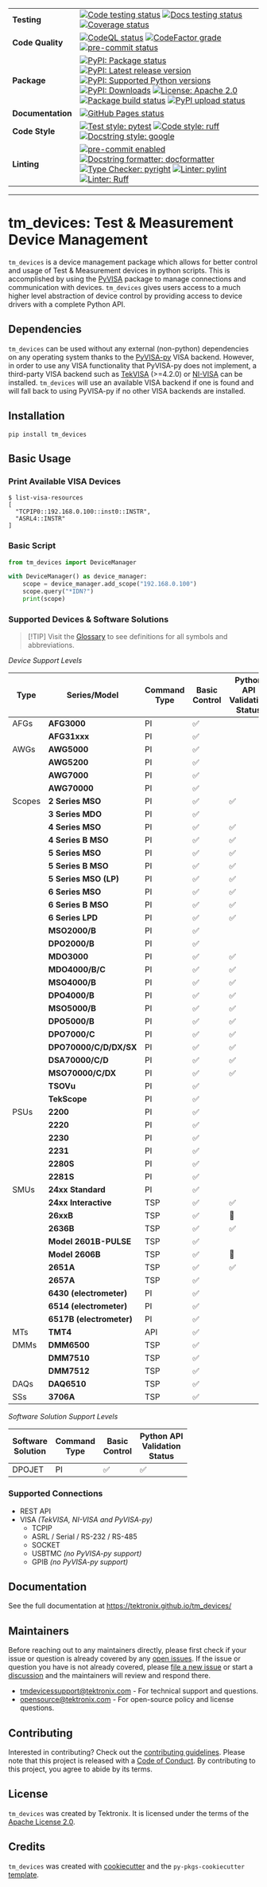 <div class="custom-badge-table">

|                   |                                                                                                                                                                                                                                                                                                                                                                                                                                                                                                                                                                                                                                                                                                                                                                                                                                                                                                                                                                                                                                       |
| ----------------- | ------------------------------------------------------------------------------------------------------------------------------------------------------------------------------------------------------------------------------------------------------------------------------------------------------------------------------------------------------------------------------------------------------------------------------------------------------------------------------------------------------------------------------------------------------------------------------------------------------------------------------------------------------------------------------------------------------------------------------------------------------------------------------------------------------------------------------------------------------------------------------------------------------------------------------------------------------------------------------------------------------------------------------------- |
| **Testing**       | [![Code testing status](https://github.com/tektronix/tm_devices/actions/workflows/test-code.yml/badge.svg?branch=main)](https://github.com/tektronix/tm_devices/actions/workflows/test-code.yml) [![Docs testing status](https://github.com/tektronix/tm_devices/actions/workflows/test-docs.yml/badge.svg?branch=main)](https://github.com/tektronix/tm_devices/actions/workflows/test-docs.yml) [![Coverage status](https://codecov.io/gh/tektronix/tm_devices/branch/main/graph/badge.svg)](https://codecov.io/gh/tektronix/tm_devices)                                                                                                                                                                                                                                                                                                                                                                                                                                                                                            |
| **Code Quality**  | [![CodeQL status](https://github.com/tektronix/tm_devices/actions/workflows/codeql-analysis.yml/badge.svg?branch=main)](https://github.com/tektronix/tm_devices/actions/workflows/codeql-analysis.yml) [![CodeFactor grade](https://www.codefactor.io/repository/github/tektronix/tm_devices/badge)](https://www.codefactor.io/repository/github/tektronix/tm_devices) [![pre-commit status](https://results.pre-commit.ci/badge/github/tektronix/tm_devices/main.svg)](https://results.pre-commit.ci/latest/github/tektronix/tm_devices/main)                                                                                                                                                                                                                                                                                                                                                                                                                                                                                        |
| **Package**       | [![PyPI: Package status](https://img.shields.io/pypi/status/tm_devices?logo=pypi)](https://pypi.org/project/tm_devices/) [![PyPI: Latest release version](https://img.shields.io/pypi/v/tm_devices?logo=pypi)](https://pypi.org/project/tm_devices/) [![PyPI: Supported Python versions](https://img.shields.io/pypi/pyversions/tm_devices?logo=python)](https://pypi.org/project/tm_devices/) [![PyPI: Downloads](https://pepy.tech/badge/tm-devices)](https://pepy.tech/project/tm_devices) [![License: Apache 2.0](https://img.shields.io/pypi/l/tm_devices)](https://tinyurl.com/tek-tm-devices/LICENSE.md) [![Package build status](https://github.com/tektronix/tm_devices/actions/workflows/package-build.yml/badge.svg?branch=main)](https://github.com/tektronix/tm_devices/actions/workflows/package-build.yml) [![PyPI upload status](https://github.com/tektronix/tm_devices/actions/workflows/package-release.yml/badge.svg?branch=main)](https://github.com/tektronix/tm_devices/actions/workflows/package-release.yml) |
| **Documentation** | [![GitHub Pages status](https://github.com/tektronix/tm_devices/actions/workflows/deploy-documentation.yml/badge.svg?branch=main)](https://github.com/tektronix/tm_devices/actions/workflows/deploy-documentation.yml)                                                                                                                                                                                                                                                                                                                                                                                                                                                                                                                                                                                                                                                                                                                                                                                                                |
| **Code Style**    | [![Test style: pytest](https://img.shields.io/badge/test%20style-pytest-blue)](https://github.com/pytest-dev/pytest) [![Code style: ruff](https://img.shields.io/badge/code%20style-ruff-black)](https://docs.astral.sh/ruff/formatter/) [![Docstring style: google](https://img.shields.io/badge/docstring%20style-google-tan)](https://google.github.io/styleguide/pyguide.html)                                                                                                                                                                                                                                                                                                                                                                                                                                                                                                                                                                                                                                                    |
| **Linting**       | [![pre-commit enabled](https://img.shields.io/badge/pre--commit-enabled-brightgreen?logo=pre-commit)](https://github.com/pre-commit/pre-commit) [![Docstring formatter: docformatter](https://img.shields.io/badge/docstring%20formatter-docformatter-tan)](https://github.com/PyCQA/docformatter) [![Type Checker: pyright](https://img.shields.io/badge/type%20checker-pyright-yellowgreen)](https://github.com/RobertCraigie/pyright-python) [![Linter: pylint](https://img.shields.io/badge/linter-pylint-purple)](https://github.com/pylint-dev/pylint) [![Linter: Ruff](https://img.shields.io/badge/linter-ruff-purple)](https://github.com/charliermarsh/ruff)                                                                                                                                                                                                                                                                                                                                                                |

</div>

______________________________________________________________________

# tm_devices: Test & Measurement Device Management

`tm_devices` is a device management package which allows for better
control and usage of Test & Measurement devices in python scripts. This
is accomplished by using the
[PyVISA](https://pyvisa.readthedocs.io/en/latest/) package to manage
connections and communication with devices. `tm_devices` gives users
access to a much higher level abstraction of device control by providing
access to device drivers with a complete Python API.

## Dependencies

`tm_devices` can be used without any external (non-python) dependencies
on any operating system thanks to the
[PyVISA-py](https://pyvisa.readthedocs.io/projects/pyvisa-py/en/latest/)
VISA backend. However, in order to use any VISA functionality that
PyVISA-py does not implement, a third-party VISA backend such as
[TekVISA](https://www.tek.com/en/search?keywords=tekvisa&facets=_templatename%3dsoftware%26parsedsoftwaretype%3dDriver&sort=)
(>=4.2.0) or
[NI-VISA](https://www.ni.com/en-us/support/downloads/drivers/download.ni-visa.html)
can be installed. `tm_devices` will use an available VISA backend if one
is found and will fall back to using PyVISA-py if no other VISA backends
are installed.

## Installation

```shell
pip install tm_devices
```

## Basic Usage

### Print Available VISA Devices

```console
$ list-visa-resources
[
  "TCPIP0::192.168.0.100::inst0::INSTR",
  "ASRL4::INSTR"
]
```

### Basic Script

```python
from tm_devices import DeviceManager

with DeviceManager() as device_manager:
    scope = device_manager.add_scope("192.168.0.100")
    scope.query("*IDN?")
    print(scope)
```

### Supported Devices & Software Solutions

> \[!TIP\]
> Visit the [Glossary](https://tinyurl.com/tek-tm-devices/docs/glossary.md) to see definitions for all symbols and abbreviations.

<div class="custom-table-center-cells device-support-table">

<div class="custom-table-title">

_Device Support Levels_

</div>

| Type   | Series/Model             | Command<br>Type | Basic<br>Control | Python API<br>Validation<br>Status |
| ------ | ------------------------ | --------------- | ---------------- | ---------------------------------- |
| AFGs   | **AFG3000**              | PI              | ✅                |                                    |
|        | **AFG31xxx**             | PI              | ✅                |                                    |
| AWGs   | **AWG5000**              | PI              | ✅                |                                    |
|        | **AWG5200**              | PI              | ✅                |                                    |
|        | **AWG7000**              | PI              | ✅                |                                    |
|        | **AWG70000**             | PI              | ✅                |                                    |
| Scopes | **2 Series MSO**         | PI              | ✅                | ✅                                  |
|        | **3 Series MDO**         | PI              | ✅                |                                    |
|        | **4 Series MSO**         | PI              | ✅                | ✅                                  |
|        | **4 Series B MSO**       | PI              | ✅                | ✅                                  |
|        | **5 Series MSO**         | PI              | ✅                | ✅                                  |
|        | **5 Series B MSO**       | PI              | ✅                | ✅                                  |
|        | **5 Series MSO (LP)**    | PI              | ✅                | ✅                                  |
|        | **6 Series MSO**         | PI              | ✅                | ✅                                  |
|        | **6 Series B MSO**       | PI              | ✅                | ✅                                  |
|        | **6 Series LPD**         | PI              | ✅                | ✅                                  |
|        | **MSO2000/B**            | PI              | ✅                |                                    |
|        | **DPO2000/B**            | PI              | ✅                |                                    |
|        | **MDO3000**              | PI              | ✅                | ✅                                  |
|        | **MDO4000/B/C**          | PI              | ✅                | ✅                                  |
|        | **MSO4000/B**            | PI              | ✅                | ✅                                  |
|        | **DPO4000/B**            | PI              | ✅                | ✅                                  |
|        | **MSO5000/B**            | PI              | ✅                | ✅                                  |
|        | **DPO5000/B**            | PI              | ✅                | ✅                                  |
|        | **DPO7000/C**            | PI              | ✅                | ✅                                  |
|        | **DPO70000/C/D/DX/SX**   | PI              | ✅                | ✅                                  |
|        | **DSA70000/C/D**         | PI              | ✅                | ✅                                  |
|        | **MSO70000/C/DX**        | PI              | ✅                | ✅                                  |
|        | **TSOVu**                | PI              | ✅                |                                    |
|        | **TekScope**             | PI              | ✅                |                                    |
| PSUs   | **2200**                 | PI              | ✅                |                                    |
|        | **2220**                 | PI              | ✅                |                                    |
|        | **2230**                 | PI              | ✅                |                                    |
|        | **2231**                 | PI              | ✅                |                                    |
|        | **2280S**                | PI              | ✅                |                                    |
|        | **2281S**                | PI              | ✅                |                                    |
| SMUs   | **24xx Standard**        | PI              | ✅                |                                    |
|        | **24xx Interactive**     | TSP             | ✅                | ✅                                  |
|        | **26xxB**                | TSP             | ✅                | 🚧                                  |
|        | **2636B**                | TSP             | ✅                | ✅                                  |
|        | **Model 2601B-PULSE**    | TSP             | ✅                |                                    |
|        | **Model 2606B**          | TSP             | ✅                | 🚧                                  |
|        | **2651A**                | TSP             | ✅                | ✅                                  |
|        | **2657A**                | TSP             | ✅                |                                    |
|        | **6430 (electrometer)**  | PI              | ✅                |                                    |
|        | **6514 (electrometer)**  | PI              | ✅                |                                    |
|        | **6517B (electrometer)** | PI              | ✅                |                                    |
| MTs    | **TMT4**                 | API             | ✅                |                                    |
| DMMs   | **DMM6500**              | TSP             | ✅                |                                    |
|        | **DMM7510**              | TSP             | ✅                |                                    |
|        | **DMM7512**              | TSP             | ✅                |                                    |
| DAQs   | **DAQ6510**              | TSP             | ✅                |                                    |
| SSs    | **3706A**                | TSP             | ✅                |                                    |

</div>

<div class="custom-table-center-cells device-support-table">

<div class="custom-table-title">

_Software Solution Support Levels_

</div>

| Software<br>Solution | Command<br>Type | Basic<br>Control | Python API<br>Validation<br>Status |
| -------------------- | --------------- | ---------------- | ---------------------------------- |
| DPOJET               | PI              | ✅                | ✅                                  |

</div>

### Supported Connections

- REST API
- VISA *(TekVISA, NI-VISA and PyVISA-py)*
  - TCPIP
  - ASRL / Serial / RS-232 / RS-485
  - SOCKET
  - USBTMC *(no PyVISA-py support)*
  - GPIB *(no PyVISA-py support)*

## Documentation

See the full documentation at <https://tektronix.github.io/tm_devices/>

## Maintainers

Before reaching out to any maintainers directly, please first check if
your issue or question is already covered by any [open
issues](https://github.com/tektronix/tm_devices/issues). If the issue or
question you have is not already covered, please [file a new
issue](https://github.com/tektronix/tm_devices/issues/new/choose) or
start a
[discussion](https://github.com/tektronix/tm_devices/discussions) and
the maintainers will review and respond there.

- <tmdevicessupport@tektronix.com> - For technical support and
  questions.
- <opensource@tektronix.com> - For open-source policy and license
  questions.

## Contributing

Interested in contributing? Check out the [contributing
guidelines](https://tinyurl.com/tek-tm-devices/CONTRIBUTING.md). Please
note that this project is released with a [Code of
Conduct](https://tinyurl.com/tek-tm-devices/CODE_OF_CONDUCT.md). By
contributing to this project, you agree to abide by its terms.

## License

`tm_devices` was created by Tektronix. It is licensed under the terms of
the [Apache License 2.0](https://tinyurl.com/tek-tm-devices/LICENSE.md).

## Credits

`tm_devices` was created with
[cookiecutter](https://cookiecutter.readthedocs.io/en/latest/README.html)
and the `py-pkgs-cookiecutter`
[template](https://py-pkgs-cookiecutter.readthedocs.io/en/latest/).
